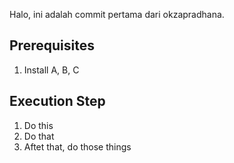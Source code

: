 Halo, ini adalah commit pertama dari okzapradhana.

## Prerequisites
1. Install A, B, C

## Execution Step
1. Do this
2. Do that
3. Aftet that, do those things